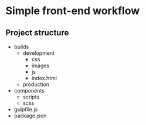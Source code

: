 # Simple front-end workflow

## Project structure
* builds
  * development
    * css
    * images
    * js
    * index.html
  * production
* components
  * scripts
  * scss
* gulpfile.js
* package.json

